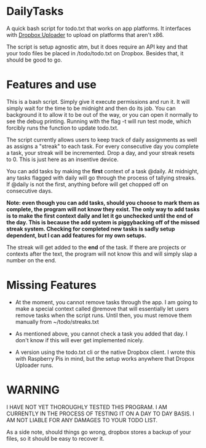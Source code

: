 # DailyTasks
A quick bash script for todo.txt that works on app platforms. It interfaces with [Dropbox Uploader](https://github.com/andreafabrizi/Dropbox-Uploader) to upload on platforms that aren't x86. 

The script is setup agnostic atm, but it does require an API key and that your todo files be placed in /todo/todo.txt on Dropbox. Besides that, it should be good to go.

# Features and use

This is a bash script. Simply give it execute permissions and run it. It will simply wait for the time to be midnight and then do its job. You can background it to allow it to be out of the way, or you can open it normally to see the debug printing. Running with the flag -t will run test mode, which forcibly runs the function to update todo.txt.

The script currently allows users to keep track of daily assignments as well as assigns a "streak" to each task. For every consecutive day you complete a task, your streak will be incremented. Drop a day, and your streak resets to 0. This is just here as an insentive device.

You can add tasks by making the **first** context of a task @daily. At midnight, any tasks flagged with daily will go through the process of tallying streaks. If @daily is not the first, anything before will get chopped off on consecutive days. 

**Note: even though you can add tasks, should you choose to mark them as complete, the program will not know they exist. The only way to add tasks is to make the first context daily and let it go unchecked until the end of the day. This is because the add system is piggybacking off of the missed streak system. Checking for completed new tasks is sadly setup dependent, but I can add features for my own setups.**

The streak will get added to the **end** of the task. If there are projects or contexts after the text, the program will not know this and will simply slap a number on the end.

# Missing Features

* At the moment, you cannot remove tasks through the app. I am going to make a special context called @remove that will essentially let users remove tasks when the script runs. Until then, you must remove them manually from ~/todo/streaks.txt 

* As mentioned above, you cannot check a task you added that day. I don't know if this will ever get implemented nicely. 

* A version using the todo.txt cli or the native Dropbox client. I wrote this with Raspberry Pis in mind, but the setup works anywhere that Dropox Uploader runs.

# WARNING

I HAVE NOT YET THOROUGHLY TESTED THIS PROGRAM. I AM CURRENTLY IN THE PROCESS OF TESTING IT ON A DAY TO DAY BASIS. I AM NOT LIABLE FOR ANY DAMAGES TO YOUR TODO LIST.

As a side note, should things go wrong, dropbox stores a backup of your files, so it should be easy to recover it. 
